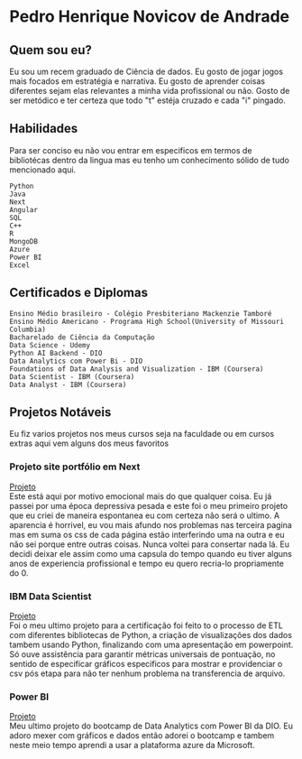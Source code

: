 # Pedro Henrique Novicov de Andrade
## Quem sou eu? 
Eu sou um recem graduado de Ciência de dados. Eu gosto de jogar jogos mais focados em estratégia e narrativa. 
Eu gosto de aprender coisas diferentes sejam elas relevantes a minha vida profissional ou não. Gosto de ser metódico e ter certeza que todo "t" estéja cruzado e cada "i" pingado.  

## Habilidades
Para ser conciso eu não vou entrar em especificos em termos de bibliotécas dentro da lingua mas eu tenho um conhecimento sólido de tudo mencionado aqui.
```
Python
Java
Next
Angular
SQL
C++
R
MongoDB
Azure
Power BI
Excel
```
## Certificados e Diplomas
```
Ensino Médio brasileiro - Colégio Presbiteriano Mackenzie Tamboré
Ensino Médio Americano - Programa High School(University of Missouri Columbia)
Bacharelado de Ciência da Computação
Data Science - Udemy
Python AI Backend - DIO
Data Analytics com Power Bi - DIO
Foundations of Data Analysis and Visualization - IBM (Coursera)
Data Scientist - IBM (Coursera)
Data Analyst - IBM (Coursera)

```
## Projetos Notáveis
Eu fiz varios projetos nos meus cursos seja na faculdade ou em cursos extras aqui vem alguns dos meus favoritos

### Projeto site portfólio em Next
[Projeto](https://github.com/Haskei/portfolioSite_mockup_React) <br>
Este está aqui por motivo emocional mais do que qualquer coisa. Eu já passei por uma época depressiva pesada e este foi o meu primeiro projeto que eu criei
de maneira espontanea eu com certeza não será o ultimo. A aparencia é horrivel, eu vou mais afundo nos problemas nas terceira pagina mas em suma os css de cada
página estão interferindo uma na outra e eu não sei porque entre outras coisas. Nunca voltei para consertar nada lá. Eu decidi deixar ele assim como uma capsula do tempo
quando eu tiver alguns anos de experiencia profissional e tempo eu quero recria-lo propriamente do 0.

### IBM Data Scientist
[Projeto](https://github.com/Haskei/D.S_Capstone) <br>
Foi o meu ultimo projeto para a certificação foi feito to o processo de ETL com diferentes bibliotecas de Python, a criação de visualizações dos dados tambem usando Python, finalizando com uma apresentação
em powerpoint. Só ouve assistência para garantir métricas universais de pontuação, no sentido de especificar gráficos especificos para mostrar e providenciar o csv pós etapa para não ter nenhum problema
na transferencia de arquivo.

### Power BI
[Projeto](https://github.com/Haskei/DIO_PowerBI_L) <br>
Meu ultimo projeto do bootcamp de Data Analytics com Power BI da DIO. Eu adoro mexer com gráficos e dados então adorei o bootcamp e tambem neste meio tempo aprendi a usar a plataforma azure da Microsoft.






